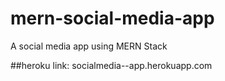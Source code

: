 # mern-social-media-app
 A social media app using MERN Stack

##heroku link: socialmedia--app.herokuapp.com
